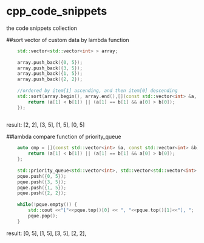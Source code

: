 # cpp_code_snippets
the code snippets collection

##sort vector of custom data by lambda function
```c++
    std::vector<std::vector<int> > array;
    
    array.push_back({0, 5});
    array.push_back({3, 5});
    array.push_back({1, 5});
    array.push_back({2, 2});
    
    //ordered by item[1] ascending, and then item[0] descending
    std::sort(array.begin(), array.end(),[](const std::vector<int> &a, const std::vector<int> &b){
        return (a[1] < b[1]) || (a[1] == b[1] && a[0] > b[0]);
    });
    
```
result: [2, 2], [3, 5], [1, 5], [0, 5]


##lambda compare function of priority_queue
```c++
    auto cmp = [](const std::vector<int> &a, const std::vector<int> &b){
        return (a[1] < b[1]) || (a[1] == b[1] && a[0] > b[0]);
    };
    
    std::priority_queue<std::vector<int>, std::vector<std::vector<int> >, decltype(cmp)> pque(cmp);
    pque.push({0, 5});
    pque.push({3, 5});
    pque.push({1, 5});
    pque.push({2, 2});
    
    while(!pque.empty()) {
        std::cout <<"["<<pque.top()[0] << ", "<<pque.top()[1]<<"], ";
        pque.pop();
    }
```
result: [0, 5], [1, 5], [3, 5], [2, 2], 
